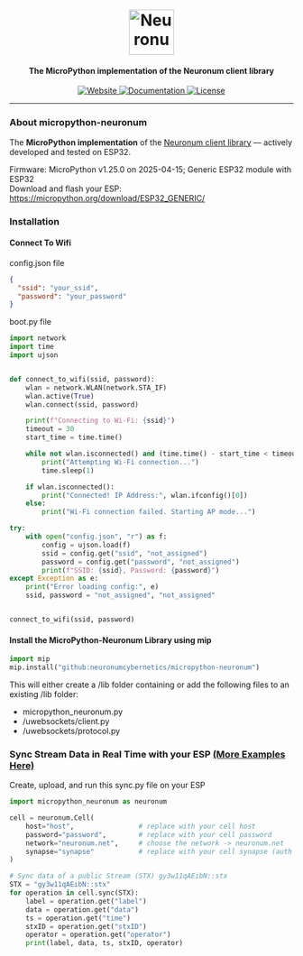 <h1 align="center">
  <img src="https://neuronum.net/static/neuronum.svg" alt="Neuronum" width="80">
</h1>
<h4 align="center">The MicroPython implementation of the Neuronum client library</h4>

<p align="center">
  <a href="https://neuronum.net">
    <img src="https://img.shields.io/badge/Website-Neuronum-blue" alt="Website">
  </a>
  <a href="https://github.com/neuronumcybernetics/micropython-neuronum">
    <img src="https://img.shields.io/badge/Docs-Read%20now-green" alt="Documentation">
  </a>
  <a href="https://github.com/neuronumcybernetics/neuronum/blob/main/LICENSE.md">
    <img src="https://img.shields.io/badge/License-MIT-blue.svg" alt="License">
  </a>
</p>

---

### **About micropython-neuronum**
The **MicroPython implementation** of the [Neuronum client library](https://pypi.org/project/neuronum/) — actively developed and tested on ESP32.

Firmware:
MicroPython v1.25.0 on 2025-04-15; Generic ESP32 module with ESP32<br>
Download and flash your ESP: https://micropython.org/download/ESP32_GENERIC/

### **Installation**
#### **Connect To Wifi**
config.json file
```json
{
  "ssid": "your_ssid",
  "password": "your_password"
}
```

boot.py file
```python
import network
import time
import ujson


def connect_to_wifi(ssid, password):
    wlan = network.WLAN(network.STA_IF)
    wlan.active(True)
    wlan.connect(ssid, password)

    print(f"Connecting to Wi-Fi: {ssid}")
    timeout = 30
    start_time = time.time()

    while not wlan.isconnected() and (time.time() - start_time < timeout):
        print("Attempting Wi-Fi connection...")
        time.sleep(1)

    if wlan.isconnected():
        print("Connected! IP Address:", wlan.ifconfig()[0])
    else:
        print("Wi-Fi connection failed. Starting AP mode...")

try:
    with open("config.json", "r") as f:
        config = ujson.load(f)
        ssid = config.get("ssid", "not_assigned")
        password = config.get("password", "not_assigned")
        print(f"SSID: {ssid}, Password: {password}")
except Exception as e:
    print("Error loading config:", e)
    ssid, password = "not_assigned", "not_assigned"


connect_to_wifi(ssid, password)
```

#### **Install the MicroPython-Neuronum Library using mip**
```python
import mip
mip.install("github:neuronumcybernetics/micropython-neuronum")
```

This will either create a /lib folder containing or add the following files to an existing /lib folder:
- micropython_neuronum.py
- /uwebsockets/client.py
- /uwebsockets/protocol.py


### **Sync Stream Data in Real Time with your ESP** **[(More Examples Here)](https://github.com/neuronumcybernetics/micropython-neuronum/tree/main/examples)**
Create, upload, and run this sync.py file on your ESP
```python
import micropython_neuronum as neuronum

cell = neuronum.Cell(
    host="host",                # replace with your cell host
    password="password",        # replace with your cell password
    network="neuronum.net",     # choose the network -> neuronum.net
    synapse="synapse"           # replace with your cell synapse (auth token)
)

# Sync data of a public Stream (STX) gy3w11qAEibN::stx
STX = "gy3w11qAEibN::stx"
for operation in cell.sync(STX):
    label = operation.get("label")
    data = operation.get("data")
    ts = operation.get("time")
    stxID = operation.get("stxID")
    operator = operation.get("operator")
    print(label, data, ts, stxID, operator)
```

